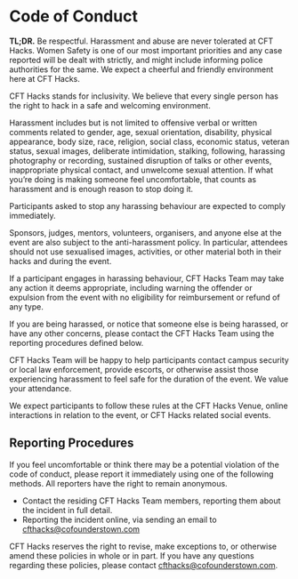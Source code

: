 ﻿# Code of Conduct
**TL;DR.** Be respectful. Harassment and abuse are never tolerated at CFT Hacks. Women Safety is one of our most important priorities and any case reported will be dealt with strictly, and might include informing police authorities for the same. We expect a cheerful and friendly environment here at CFT Hacks.

CFT Hacks stands for inclusivity.  We believe that every single person has the right to hack in a safe and welcoming environment.  

Harassment includes but is not limited to offensive verbal or written comments related to gender, age, sexual orientation, disability, physical appearance, body size, race, religion, social class, economic status, veteran status, sexual images, deliberate intimidation, stalking, following, harassing photography or recording, sustained disruption of talks or other events, inappropriate physical contact, and unwelcome sexual attention.  If what you’re doing is making someone feel uncomfortable, that counts as harassment and is enough reason to stop doing it.

Participants asked to stop any harassing behaviour are expected to comply immediately.

Sponsors, judges, mentors, volunteers, organisers, and anyone else at the event are also subject to the anti-harassment policy. In particular, attendees should not use sexualised images, activities, or other material both in their hacks and during the event.

If a participant engages in harassing behaviour, CFT Hacks Team may take any action it deems appropriate, including warning the offender or expulsion from the event with no eligibility for reimbursement or refund of any type.

If you are being harassed, or notice that someone else is being harassed, or have any other concerns, please contact the CFT Hacks Team using the reporting procedures defined below.

CFT Hacks Team will be happy to help participants contact campus security or local law enforcement, provide escorts, or otherwise assist those experiencing harassment to feel safe for the duration of the event. We value your attendance.

We expect participants to follow these rules at the CFT Hacks Venue, online interactions in relation to the event, or CFT Hacks related social events.

## Reporting Procedures

If you feel uncomfortable or think there may be a potential violation of the code of conduct, please report it immediately using one of the following methods. All reporters have the right to remain anonymous.

- Contact the residing CFT Hacks Team members, reporting them about the incident in full detail.
- Reporting the incident online, via sending an email to [cfthacks@cofounderstown.com](mailto:cfthacks@cofounderstown.com)

CFT Hacks reserves the right to revise, make exceptions to, or otherwise amend these policies in whole or in part. If you have any questions regarding these policies, please contact [cfthacks@cofounderstown.com](mailto:cfthacks@cofounderstown.com).
